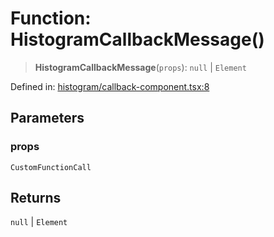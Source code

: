 # Function: HistogramCallbackMessage()

> **HistogramCallbackMessage**(`props`): `null` \| `Element`

Defined in: [histogram/callback-component.tsx:8](https://github.com/GeoDaCenter/openassistant/blob/a5eebdb32e6bf1b6b4eedf634485568edcefaa57/packages/echarts/src/histogram/callback-component.tsx#L8)

## Parameters

### props

`CustomFunctionCall`

## Returns

`null` \| `Element`
